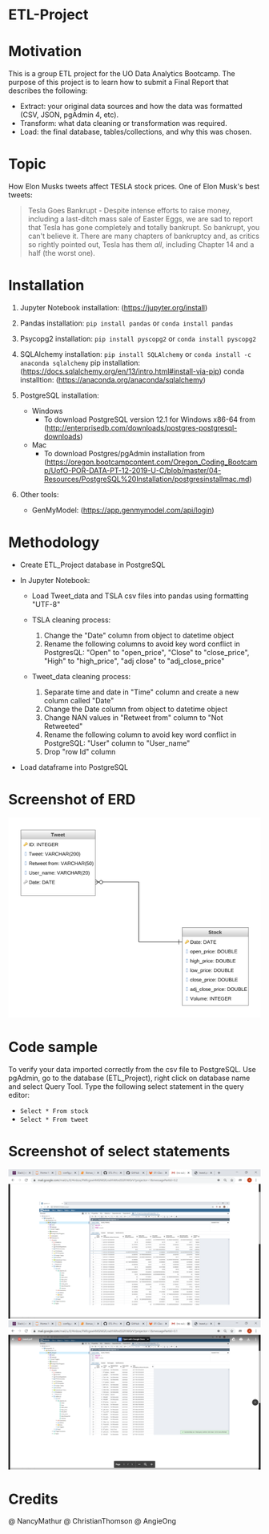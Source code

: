 # ETL-Project

# Motivation
This is a group ETL project for the UO Data Analytics Bootcamp.  The purpose of this project is to
learn how to submit a Final Report that describes the following:
- Extract: your original data sources and how the data was formatted (CSV, JSON, pgAdmin 4, etc).
- Transform: what data cleaning or transformation was required.
- Load: the final database, tables/collections, and why this was chosen.

# Topic
How Elon Musks tweets affect TESLA stock prices.  One of Elon Musk's best tweets:
> Tesla Goes Bankrupt - Despite intense efforts to raise money, including a last-ditch mass sale of Easter Eggs, we are sad to report that Tesla has gone completely and totally bankrupt. So bankrupt, you can't believe it. There are many chapters of bankruptcy and, as critics so rightly pointed out, Tesla has them *all*, including Chapter 14 and a half (the worst one).

# Installation
1. Jupyter Notebook installation: (https://jupyter.org/install)
2. Pandas installation: `pip install pandas` or `conda install pandas`
3. Psycopg2 installation:  `pip install pyscopg2` or `conda install pyscopg2`
4. SQLAlchemy installation: `pip install SQLAlchemy` or `conda install -c anaconda sqlalchemy`
    pip installation: (https://docs.sqlalchemy.org/en/13/intro.html#install-via-pip)
    conda installtion: (https://anaconda.org/anaconda/sqlalchemy)
5. PostgreSQL installation:
   - Windows
     - To download PostgreSQL version 12.1 for Windows x86-64 from (http://enterprisedb.com/downloads/postgres-postgresql-downloads)
   - Mac
     - To download Postgres/pgAdmin installation from (https://oregon.bootcampcontent.com/Oregon_Coding_Bootcamp/UofO-POR-DATA-PT-12-2019-U-C/blob/master/04-Resources/PostgreSQL%20Installation/postgresinstallmac.md)

6. Other tools:
   - GenMyModel: (https://app.genmymodel.com/api/login)
   
  
# Methodology
  - Create ETL_Project database in PostgreSQL
  - In Jupyter Notebook:
    - Load Tweet_data and TSLA csv files into pandas using formatting "UTF-8"
    - TSLA cleaning process:   
      1. Change the "Date" column from object to datetime object
      2. Rename the following columns to avoid key word conflict in PostgresQL: "Open" to "open_price", "Close" to "close_price", "High" to "high_price", "adj close" to  "adj_close_price"
  
    - Tweet_data cleaning process:
      1. Separate time and date in "Time" column and create a new column called "Date"
      2. Change the Date column from object to datetime object 
      3. Change NAN values in "Retweet from" column to "Not Retweeted"
      4. Rename the following column to avoid key word conflict in PostgreSQL: "User" column to "User_name"
      5. Drop "row Id" column
  
  - Load dataframe into PostgreSQL


# Screenshot of ERD
![ERD Diagram](/ETL_Project_ERD.png?raw=true "ERD model")


# Code sample
To verify your data imported correctly from the csv file to PostgreSQL.  Use pgAdmin, go to the database (ETL_Project), right click on database name and select Query Tool.  Type the following select statement
in the query editor:
- `Select * From stock`
- `Select * From tweet`


# Screenshot of select statements
![Screenshot of stock ](/example_stock.png?raw=true "stock example")
![Screenshot of tweet ](/example_tweet.png?raw=true "tweet example")


# Credits
@ NancyMathur
@ ChristianThomson
@ AngieOng





  